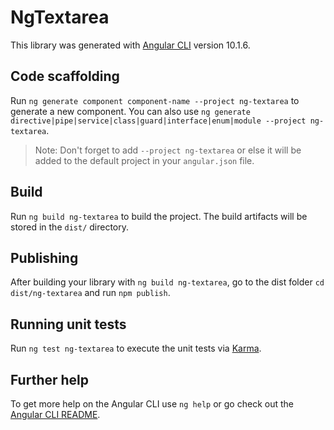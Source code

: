 # NgTextarea

This library was generated with [Angular CLI](https://github.com/angular/angular-cli) version 10.1.6.

## Code scaffolding

Run `ng generate component component-name --project ng-textarea` to generate a new component. You can also use `ng generate directive|pipe|service|class|guard|interface|enum|module --project ng-textarea`.
> Note: Don't forget to add `--project ng-textarea` or else it will be added to the default project in your `angular.json` file. 

## Build

Run `ng build ng-textarea` to build the project. The build artifacts will be stored in the `dist/` directory.

## Publishing

After building your library with `ng build ng-textarea`, go to the dist folder `cd dist/ng-textarea` and run `npm publish`.

## Running unit tests

Run `ng test ng-textarea` to execute the unit tests via [Karma](https://karma-runner.github.io).

## Further help

To get more help on the Angular CLI use `ng help` or go check out the [Angular CLI README](https://github.com/angular/angular-cli/blob/master/README.md).
